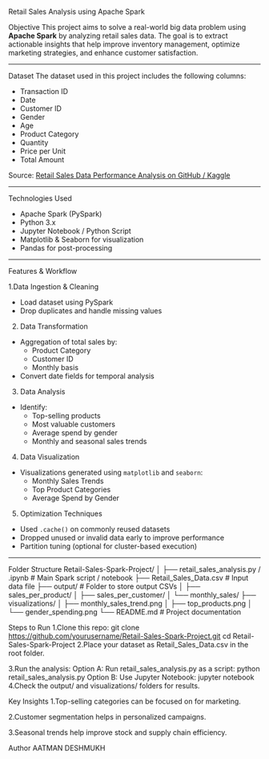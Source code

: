 Retail Sales Analysis using Apache Spark

Objective
This project aims to solve a real-world big data problem using **Apache Spark** by analyzing retail sales data. The goal is to extract actionable insights that help improve inventory management, optimize marketing strategies, and enhance customer satisfaction.

---

Dataset
The dataset used in this project includes the following columns:
- Transaction ID
- Date
- Customer ID
- Gender
- Age
- Product Category
- Quantity
- Price per Unit
- Total Amount

Source: [Retail Sales Data Performance Analysis on GitHub / Kaggle](https://www.kaggle.com)

---

Technologies Used
- Apache Spark (PySpark)
- Python 3.x
- Jupyter Notebook / Python Script
- Matplotlib & Seaborn for visualization
- Pandas for post-processing

---

Features & Workflow

1.Data Ingestion & Cleaning
- Load dataset using PySpark
- Drop duplicates and handle missing values

2. Data Transformation
- Aggregation of total sales by:
  - Product Category
  - Customer ID
  - Monthly basis
- Convert date fields for temporal analysis

3. Data Analysis
- Identify:
  - Top-selling products
  - Most valuable customers
  - Average spend by gender
  - Monthly and seasonal sales trends

4. Data Visualization
- Visualizations generated using `matplotlib` and `seaborn`:
  - Monthly Sales Trends
  - Top Product Categories
  - Average Spend by Gender

5. Optimization Techniques
- Used `.cache()` on commonly reused datasets
- Dropped unused or invalid data early to improve performance
- Partition tuning (optional for cluster-based execution)

---

Folder Structure
Retail-Sales-Spark-Project/ │ ├── retail_sales_analysis.py / .ipynb # Main Spark script / notebook ├── Retail_Sales_Data.csv # Input data file ├── output/ # Folder to store output CSVs │ ├── sales_per_product/ │ ├── sales_per_customer/ │ └── monthly_sales/ ├── visualizations/ │ ├── monthly_sales_trend.png │ ├── top_products.png │ └── gender_spending.png └── README.md # Project documentation

 Steps to Run
1.Clone this repo:
git clone https://github.com/yourusername/Retail-Sales-Spark-Project.git
cd Retail-Sales-Spark-Project
2.Place your dataset as Retail_Sales_Data.csv in the root folder.

3.Run the analysis:
Option A: Run retail_sales_analysis.py as a script:
python retail_sales_analysis.py
Option B: Use Jupyter Notebook:
jupyter notebook
4.Check the output/ and visualizations/ folders for results.

 Key Insights
1.Top-selling categories can be focused on for marketing.

2.Customer segmentation helps in personalized campaigns.

3.Seasonal trends help improve stock and supply chain efficiency.

Author
AATMAN DESHMUKH



